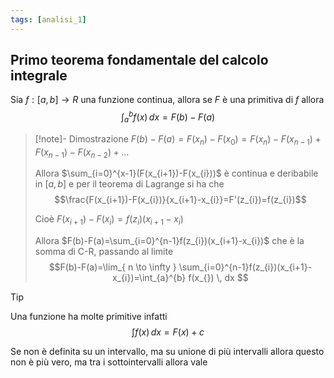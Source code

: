 ```yaml
---
tags: [analisi_1]
---
```

## Primo teorema fondamentale del calcolo integrale

Sia $f:[a,b]\to R$ una funzione continua, allora se $F$ è una primitiva di $f$ allora 
$$
\int_{a}^{b} f(x) \, dx =F(b)-F(a)
$$

>[!note]- Dimostrazione
>$F(b)-F(a)=F(x_{n})-F(x_{0})=F(x_{n})-F(x_{n-1})+F(x_{n-1})-F(x_{n-2})+\dots$
>
>Allora $\sum_{i=0}^{x-1}(F(x_{i+1})-F(x_{i}))$ è continua e deribabile in $[a,b]$ e per il teorema di Lagrange si ha che $$\frac{F(x_{i+1})-F(x_{i})}{x_{i+1}-x_{i}}=F'(z_{i})=f(z_{i})$$
>
>Cioè $F(x_{i+1})-F(x_{i})=f(z_{i})(x_{i+1}-x_{i})$
>
>Allora $F(b)-F(a)=\sum_{i=0}^{n-1}f(z_{i})(x_{i+1}-x_{i})$ che è la somma di C-R, passando al limite $$F(b)-F(a)=\lim_{ n \to \infty } \sum_{i=0}^{n-1}f(z_{i})(x_{i+1}-x_{i})=\int_{a}^{b} f(x_{}) \, dx $$

>[!tip]
>Una funzione ha molte primitive infatti $$\int f(x) \, dx = F(x) + c$$
>
>Se non è definita su un intervallo, ma su unione di più intervalli allora questo non è più vero, ma tra i sottointervalli allora vale
